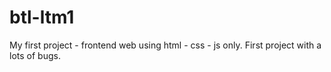# btl-ltm1
My first project - frontend web using html - css - js only.
First project with a lots of bugs.
